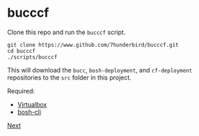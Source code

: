 # bucccf

Clone this repo and run the `bucccf` script.

```
git clone https://www.github.com/7hunderbird/bucccf.git
cd bucccf
./scripts/bucccf
```

This will download the `bucc`, `bosh-deployment`, and `cf-deployment` repositories to the `src` folder in this project.

Required:

* [Virtualbox](https://www.virtualbox.org/wiki/Downloads)
* [bosh-cli](https://bosh.io/docs/cli-v2-install/)

[Next](docs/01-bucc.md)
